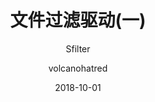 ---
layout:     post
title:      文件过滤驱动(一)
subtitle:   Sfilter
date:       2018-10-01
author:     volcanohatred
header-img: img/articles/内核/title.jpg
catalog: true
tags:
    - 内核
    - windows
    - 系统安全
    - 驱动
---